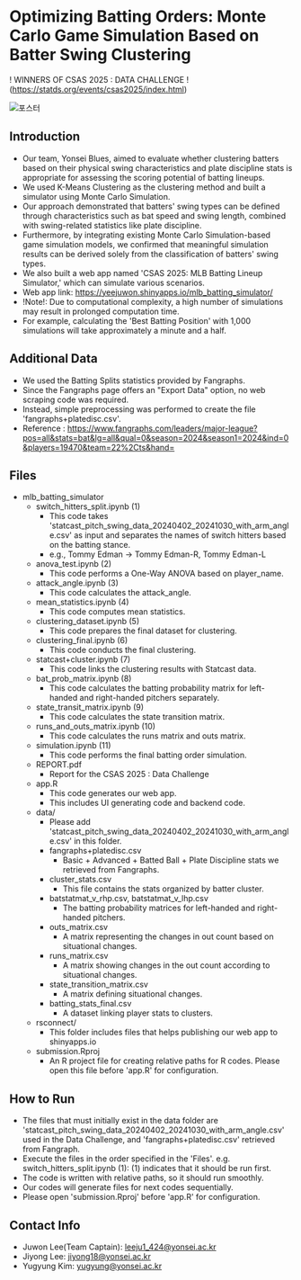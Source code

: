 # Optimizing Batting Orders: Monte Carlo Game Simulation Based on Batter Swing Clustering

! WINNERS OF CSAS 2025 : DATA CHALLENGE ! (https://statds.org/events/csas2025/index.html)

![포스터](images/포스터_최종_3차.jpg)

## Introduction
- Our team, Yonsei Blues, aimed to evaluate whether clustering batters based on their physical swing characteristics and plate discipline stats is appropriate for assessing the scoring potential of batting lineups.
- We used K-Means Clustering as the clustering method and built a simulator using Monte Carlo Simulation.
- Our approach demonstrated that batters' swing types can be defined through characteristics such as bat speed and swing length, combined with swing-related statistics like plate discipline.
- Furthermore, by integrating existing Monte Carlo Simulation-based game simulation models, we confirmed that meaningful simulation results can be derived solely from the classification of batters' swing types.
- We also built a web app named 'CSAS 2025: MLB Batting Lineup Simulator,' which can simulate various scenarios.
- Web app link: https://yeejuwon.shinyapps.io/mlb_batting_simulator/
- !Note!: Due to computational complexity, a high number of simulations may result in prolonged computation time.
- For example, calculating the 'Best Batting Position' with 1,000 simulations will take approximately a minute and a half.

## Additional Data
- We used the Batting Splits statistics provided by Fangraphs. 
- Since the Fangraphs page offers an "Export Data" option, no web scraping code was required.
- Instead, simple preprocessing was performed to create the file 'fangraphs+platedisc.csv'.
- Reference : https://www.fangraphs.com/leaders/major-league?pos=all&stats=bat&lg=all&qual=0&season=2024&season1=2024&ind=0&players=19470&team=22%2Cts&hand=

## Files
- mlb_batting_simulator
  - switch_hitters_split.ipynb (1)
    - This code takes 'statcast_pitch_swing_data_20240402_20241030_with_arm_angle.csv' as input and separates the names of switch hitters based on the batting stance.
    - e.g., Tommy Edman -> Tommy Edman-R, Tommy Edman-L
  - anova_test.ipynb (2)
    - This code performs a One-Way ANOVA based on player_name.
  - attack_angle.ipynb (3)
    - This code calculates the attack_angle.
  - mean_statistics.ipynb (4)
    - This code computes mean statistics.
  - clustering_dataset.ipynb (5)
    - This code prepares the final dataset for clustering.
  - clustering_final.ipynb (6)
    - This code conducts the final clustering.
  - statcast+cluster.ipynb (7)
    - This code links the clustering results with Statcast data.
  - bat_prob_matrix.ipynb (8)
    - This code calculates the batting probability matrix for left-handed and right-handed pitchers separately.
  - state_transit_matrix.ipynb (9)
    - This code calculates the state transition matrix.
  - runs_and_outs_matrix.ipynb (10)
    - This code calculates the runs matrix and outs matrix.
  - simulation.ipynb (11)
    - This code performs the final batting order simulation.
  - REPORT.pdf
    - Report for the CSAS 2025 : Data Challenge
  - app.R
    - This code generates our web app.
    - This includes UI generating code and backend code.
  - data/
    - Please add 'statcast_pitch_swing_data_20240402_20241030_with_arm_angle.csv' in this folder.
    - fangraphs+platedisc.csv
      - Basic + Advanced + Batted Ball + Plate Discipline stats we retrieved from Fangraphs.
    - cluster_stats.csv
      - This file contains the stats organized by batter cluster.
    - batstatmat_v_rhp.csv, batstatmat_v_lhp.csv
      - The batting probability matrices for left-handed and right-handed pitchers.
    - outs_matrix.csv
      - A matrix representing the changes in out count based on situational changes.
    - runs_matrix.csv
      - A matrix showing changes in the out count according to situational changes.
    - state_transition_matrix.csv
      - A matrix defining situational changes.
    - batting_stats_final.csv
      - A dataset linking player stats to clusters.
  - rsconnect/
    - This folder includes files that helps publishing our web app to shinyapps.io
  - submission.Rproj
    - An R project file for creating relative paths for R codes. Please open this file before 'app.R' for configuration.

## How to Run
- The files that must initially exist in the data folder are 'statcast_pitch_swing_data_20240402_20241030_with_arm_angle.csv' used in the Data Challenge, and 'fangraphs+platedisc.csv' retrieved from Fangraph.
- Execute the files in the order specified in the 'Files'. e.g. switch_hitters_split.ipynb (1): (1) indicates that it should be run first.
- The code is written with relative paths, so it should run smoothly.
- Our codes will generate files for next codes sequentially.
- Please open 'submission.Rproj' before 'app.R' for configuration.

## Contact Info
- Juwon Lee(Team Captain): leeju1_424@yonsei.ac.kr
- Jiyong Lee: jiyong18@yonsei.ac.kr
- Yugyung Kim: yugyung@yonsei.ac.kr 
